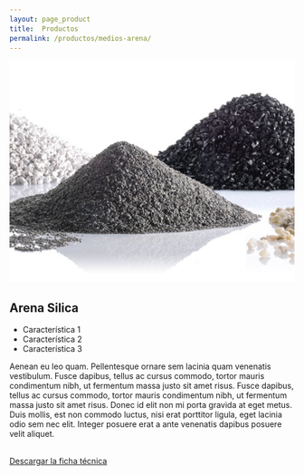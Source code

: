 ```yaml
---
layout: page_product
title:  Productos
permalink: /productos/medios-arena/
---
```


<div class="productos row">
  <div class="col-sm-4">
    <div class="section-content">
      <img src="/assets/images/productos/thumbs/medios-filtrantes.png" alt="">
    </div>
  </div>
  <div class="col-sm-8">
    <div class="section-content">
      <h2 class="block-title">Arena Silica</h2>
      <div class="block-sm">
        <ul class="lead">
          <li>Característica 1</li>
          <li>Característica 2</li>
          <li>Característica 3</li>
        </ul>
        <p>Aenean eu leo quam. Pellentesque ornare sem lacinia quam venenatis vestibulum. Fusce dapibus, tellus ac cursus commodo, tortor mauris condimentum nibh, ut fermentum massa justo sit amet risus. Fusce dapibus, tellus ac cursus commodo, tortor mauris condimentum nibh, ut fermentum massa justo sit amet risus. Donec id elit non mi porta gravida at eget metus. Duis mollis, est non commodo luctus, nisi erat porttitor ligula, eget lacinia odio sem nec elit. Integer posuere erat a ante venenatis dapibus posuere velit aliquet.</p>
        <br>
        <a href="#" class="btn btn-primary btn-lg">Descargar la ficha técnica</a>
      </div>
    </div>
  </div>
</div>
